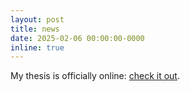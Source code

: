 ```yaml
---
layout: post
title: news
date: 2025-02-06 00:00:00-0000
inline: true
---
```

My thesis is officially online: [check it out](https://theses.fr/2024UPSLE004).
